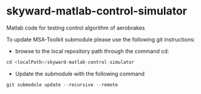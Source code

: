 # skyward-matlab-control-simulator
Matlab code for testing control algorithm of aerobrakes 

To update MSA-Toolkit submodule please use the following git instructions:
 - browse to the local repository path through the command cd:
 ```python
cd <localPath>/skyward-matlab-control-simulator
```
 - Update the submodule with the following command
```python
git submodule update --recursive --remote
```
